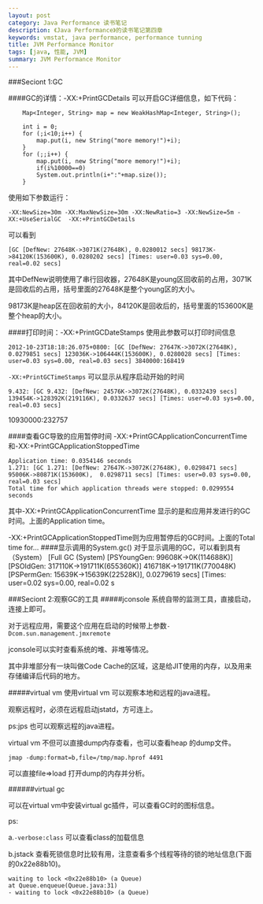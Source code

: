 ```yaml
---
layout: post
category: Java Performance 读书笔记
description: 《Java Performance》的读书笔记第四章
keywords: vmstat, java performance, performance tunning
title: JVM Performance Monitor
tags: [java, 性能, JVM]
summary: JVM Performance Monitor
---
```




###Seciont 1:GC

####GC的详情：-XX:+PrintGCDetails
可以开启GC详细信息，如下代码：
	
		Map<Integer, String> map = new WeakHashMap<Integer, String>();

		int i = 0;
		for (;i<10;i++) {
			map.put(i, new String("more memory!")+i);
		}
		for (;;i++) {
			map.put(i, new String("more memory!")+i);
			if(i%10000==0)
			System.out.println(i+":"+map.size());
		}

使用如下参数运行：

	-XX:NewSize=30m -XX:MaxNewSize=30m -XX:NewRatio=3 -XX:NewSize=5m -XX:+UseSerialGC  -XX:+PrintGCDetails
	
	
可以看到
	
	[GC [DefNew: 27648K->3071K(27648K), 0.0280012 secs] 98173K->84120K(153600K), 0.0280202 secs] [Times: user=0.03 sys=0.00, real=0.02 secs] 


其中DefNew说明使用了串行回收器，27648K是young区回收前的占用，3071K是回收后的占用，括号里面的27648K是整个young区的大小。

98173K是heap区在回收前的大小，84120K是回收后的，括号里面的153600K是整个heap的大小。

####打印时间：-XX:+PrintGCDateStamps
使用此参数可以打印时间信息
	
	2012-10-23T18:18:26.075+0800: [GC [DefNew: 27647K->3072K(27648K), 0.0279851 secs] 123036K->106444K(153600K), 0.0280028 secs] [Times: user=0.03 sys=0.00, real=0.03 secs] 3840000:168419
	


`-XX:+PrintGCTimeStamps` 可以显示从程序启动开始的时间

	9.432: [GC 9.432: [DefNew: 24576K->3072K(27648K), 0.0332439 secs] 139454K->128392K(219116K), 0.0332637 secs] [Times: user=0.03 sys=0.00, real=0.03 secs] 
10930000:232757

####查看GC导致的应用暂停时间
-XX:+PrintGCApplicationConcurrentTime和-XX:+PrintGCApplicationStoppedTime

	Application time: 0.0354146 seconds
	1.271: [GC 1.271: [DefNew: 27647K->3072K(27648K), 0.0298471 secs] 95006K->80871K(153600K), 	0.0298711 secs] [Times: user=0.03 sys=0.00, real=0.03 secs] 
	Total time for which application threads were stopped: 0.0299554 seconds


其中-XX:+PrintGCApplicationConcurrentTime 显示的是和应用并发进行的GC时间。上面的Application time。

-XX:+PrintGCApplicationStoppedTime则为应用暂停后的GC时间。上面的Total time for...
####显示调用的System.gc()
对于显示调用的GC，可以看到具有（System）
	[Full GC (System)    [PSYoungGen: 99608K->0K(114688K)]    [PSOldGen: 317110K->191711K(655360K)]    416718K->191711K(770048K)    [PSPermGen: 15639K->15639K(22528K)],    0.0279619 secs]    [Times: user=0.02 sys=0.00, real=0.02 s
    
    
###Seciont 2:观察GC的工具
#####jconsole
系统自带的监测工具，直接启动，连接上即可。

对于远程应用，需要这个应用在启动的时候带上参数`-Dcom.sun.management.jmxremote`

jconsole可以实时查看系统的堆、非堆等情况。

其中非堆部分有一块叫做Code Cache的区域，这是给JIT使用的内存，以及用来存储编译后代码的地方。


#####virtual vm
使用virtual vm 可以观察本地和远程的java进程。

观察远程时，必须在远程启动jstatd，方可连上。

ps:jps 也可以观察远程的java进程。

virtual vm 不但可以直接dump内存查看，也可以查看heap 的dump文件。

	jmap -dump:format=b,file=/tmp/map.hprof 4491  
可以直接file=>load 打开dump的内存并分析。
######virtual gc
可以在virtual vm中安装virtual gc插件，可以查看GC时的图标信息。  
ps: 
a.`-verbose:class` 可以查看class的加载信息
b.jstack 查看死锁信息时比较有用，注意查看多个线程等待的锁的地址信息(下面的0x22e88b10)。
	waiting to lock <0x22e88b10> (a Queue)
	at Queue.enqueue(Queue.java:31)	- waiting to lock <0x22e88b10> (a Queue)
	
	